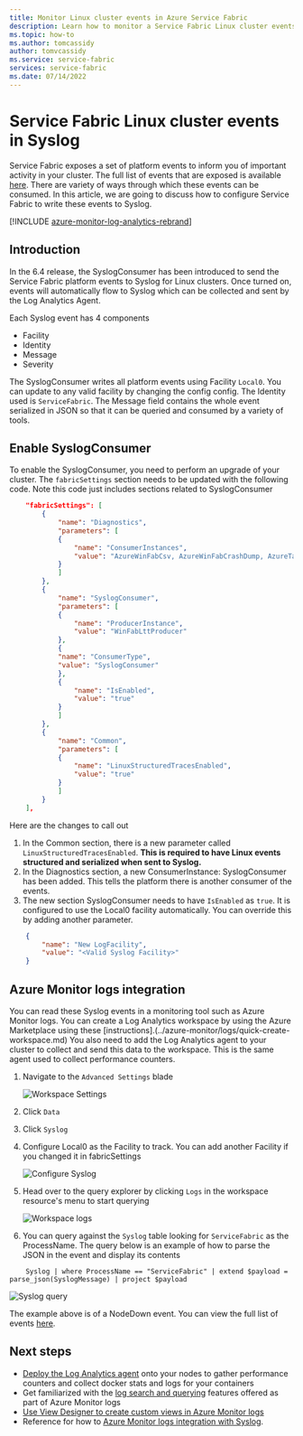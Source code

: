 ```yaml
---
title: Monitor Linux cluster events in Azure Service Fabric 
description: Learn how to monitor a Service Fabric Linux cluster events by writing Service Fabric platform events to Syslog.
ms.topic: how-to
ms.author: tomcassidy
author: tomvcassidy
ms.service: service-fabric
services: service-fabric
ms.date: 07/14/2022
---
```


# Service Fabric Linux cluster events in Syslog

Service Fabric exposes a set of platform events to inform you of important activity in your cluster. The full list of events that are exposed is available [here](service-fabric-diagnostics-event-generation-operational.md). There are variety of ways through which these events can be consumed. In this article, we are going to discuss how to configure Service Fabric to write these events to Syslog.

[!INCLUDE [azure-monitor-log-analytics-rebrand](../../includes/azure-monitor-log-analytics-rebrand.md)]

## Introduction

In the 6.4 release, the SyslogConsumer has been introduced to send the Service Fabric platform events to Syslog for Linux clusters. Once turned on, events will automatically flow to Syslog which can be collected and sent by the Log Analytics Agent.

Each Syslog event has 4 components
* Facility
* Identity
* Message
* Severity

The SyslogConsumer writes all platform events using Facility `Local0`. You can update to any valid facility by changing the config  config. The Identity used is `ServiceFabric`. The Message field contains the whole event serialized in JSON so that it can be queried and consumed by a variety of tools. 

## Enable SyslogConsumer

To enable the SyslogConsumer, you need to perform an upgrade of your cluster. The `fabricSettings` section needs to be updated with the following code. Note this code just includes sections related to SyslogConsumer

```json
    "fabricSettings": [
        {
            "name": "Diagnostics",
            "parameters": [
            {
                "name": "ConsumerInstances",
                "value": "AzureWinFabCsv, AzureWinFabCrashDump, AzureTableWinFabEtwQueryable, SyslogConsumer"
            }
            ]
        },
        {
            "name": "SyslogConsumer",
            "parameters": [
            {
                "name": "ProducerInstance",
                "value": "WinFabLttProducer"
            },
            {
            "name": "ConsumerType",
            "value": "SyslogConsumer"
            },
            {
                "name": "IsEnabled",
                "value": "true"
            }
            ]
        },
        {
            "name": "Common",
            "parameters": [
            {
                "name": "LinuxStructuredTracesEnabled",
                "value": "true"
            }
            ]
        }
    ],
```

Here are the changes to call out
1. In the Common section, there is a new parameter called `LinuxStructuredTracesEnabled`. **This is required to have Linux events structured and serialized when sent to Syslog.**
2. In the Diagnostics section, a new ConsumerInstance: SyslogConsumer has been added. This tells the platform there is another consumer of the events. 
3. The new section SyslogConsumer needs to have `IsEnabled` as `true`. It is configured to use the Local0 facility automatically. You can override this by adding another parameter.

```json
    {
        "name": "New LogFacility",
        "value": "<Valid Syslog Facility>"
    }
```

## Azure Monitor logs integration
You can read these Syslog events in a monitoring tool such as Azure Monitor logs. You can create a Log Analytics workspace by using the Azure Marketplace using these [instructions].(../azure-monitor/logs/quick-create-workspace.md)
You also need to add the Log Analytics agent to your cluster to collect and send this data to the workspace. This is the same agent used to collect performance counters. 

1. Navigate to the `Advanced Settings` blade

    ![Workspace Settings](media/service-fabric-diagnostics-oms-syslog/workspace-settings.png)

2. Click `Data`
3. Click `Syslog`
4. Configure Local0 as the Facility to track. You can add another Facility if you changed it in fabricSettings

    ![Configure Syslog](media/service-fabric-diagnostics-oms-syslog/syslog-configure.png)
5. Head over to the query explorer by clicking `Logs` in the workspace resource's menu to start querying

    ![Workspace logs](media/service-fabric-diagnostics-oms-syslog/workspace-logs.png)
6. You can query against the `Syslog` table looking for `ServiceFabric` as the ProcessName. The query below is an example of how to parse the JSON in the event and display its contents

```kusto
    Syslog | where ProcessName == "ServiceFabric" | extend $payload = parse_json(SyslogMessage) | project $payload
```

![Syslog query](media/service-fabric-diagnostics-oms-syslog/syslog-query.png)

The example above is of a NodeDown event. You can view the full list of events [here](service-fabric-diagnostics-event-generation-operational.md).

## Next steps
* [Deploy the Log Analytics agent](service-fabric-diagnostics-oms-agent.md) onto your nodes to gather performance counters and collect docker stats and logs for your containers
* Get familiarized with the [log search and querying](../azure-monitor/logs/log-query-overview.md) features offered as part of Azure Monitor logs
* [Use View Designer to create custom views in Azure Monitor logs](../azure-monitor/visualize/view-designer.md)
* Reference for how to [Azure Monitor logs integration with Syslog](../azure-monitor/agents/data-sources-syslog.md).
